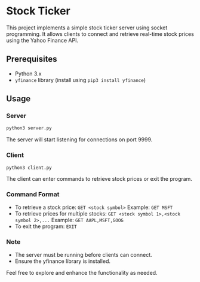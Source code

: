 # Stock Ticker

This project implements a simple stock ticker server using socket programming. It allows clients to connect and retrieve real-time stock prices using the Yahoo Finance API.

## Prerequisites

- Python 3.x
- `yfinance` library (install using `pip3 install yfinance`)

## Usage

### Server

```bash
python3 server.py
```

The server will start listening for connections on port 9999.

### Client

```
python3 client.py
```

The client can enter commands to retrieve stock prices or exit the program.

### Command Format

- To retrieve a stock price: `GET <stock symbol>`
  Example: `GET MSFT`
- To retrieve prices for multiple stocks: `GET <stock symbol 1>,<stock symbol 2>,...`
  Example: `GET AAPL,MSFT,GOOG`
- To exit the program: `EXIT`

### Note

- The server must be running before clients can connect.
- Ensure the yfinance library is installed.

Feel free to explore and enhance the functionality as needed.
